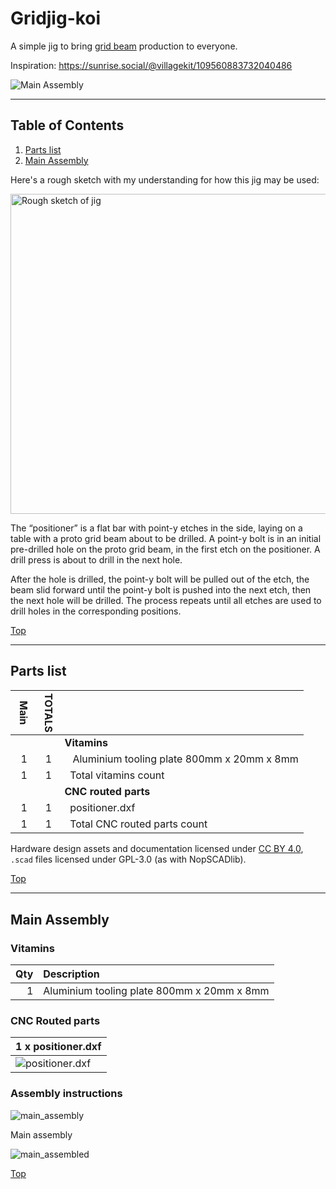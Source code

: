 <a name="TOP"></a>
# Gridjig-koi
A simple jig to bring [grid beam](https://gridbeam.xyz) production to everyone.

Inspiration: https://sunrise.social/@villagekit/109560883732040486


![Main Assembly](assemblies/main_assembled.png)

<span></span>

---
## Table of Contents
1. [Parts list](#Parts_list)
1. [Main Assembly](#main_assembly)


Here's a rough sketch with my understanding for how this jig may be used:

<img alt="Rough sketch of jig" src="./sketch.jpg" height="512px" />

The “positioner” is a flat bar with point-y etches in the side, laying on a table with a proto grid beam about to be drilled. A point-y bolt is in an initial pre-drilled hole on the proto grid beam, in the first etch on the positioner. A drill press is about to drill in the next hole.

After the hole is drilled, the point-y bolt will be pulled out of the etch, the beam slid forward until the point-y bolt is pushed into the next etch, then the next hole will be drilled. The process repeats until all etches are used to drill holes in the corresponding positions.


<span></span>
[Top](#TOP)

---
<a name="Parts_list"></a>
## Parts list
| <span style="writing-mode: vertical-rl; text-orientation: mixed;">Main</span> | <span style="writing-mode: vertical-rl; text-orientation: mixed;">TOTALS</span> |  |
|---:|---:|:---|
|  | | **Vitamins** |
| &nbsp;&nbsp;1&nbsp; |  &nbsp;&nbsp;1&nbsp; | &nbsp;&nbsp; Aluminium tooling plate 800mm x 20mm x 8mm |
| &nbsp;&nbsp;1&nbsp; | &nbsp;&nbsp;1&nbsp; | &nbsp;&nbsp;Total vitamins count |
|  | | **CNC routed parts** |
| &nbsp;&nbsp;1&nbsp; |  &nbsp;&nbsp;1&nbsp; | &nbsp;&nbsp;positioner.dxf |
| &nbsp;&nbsp;1&nbsp; | &nbsp;&nbsp;1&nbsp; | &nbsp;&nbsp;Total CNC routed parts count |


Hardware design assets and documentation licensed under [CC BY 4.0](https://creativecommons.org/licenses/by/4.0/), `.scad` files licensed under GPL-3.0 (as with NopSCADlib).

<span></span>
[Top](#TOP)

---
<a name="main_assembly"></a>
## Main Assembly
### Vitamins
|Qty|Description|
|---:|:----------|
|1| Aluminium tooling plate 800mm x 20mm x 8mm|


### CNC Routed parts

| 1 x positioner.dxf |
|---|
| ![positioner.dxf](dxfs/positioner.png) 



### Assembly instructions
![main_assembly](assemblies/main_assembly.png)

Main assembly

![main_assembled](assemblies/main_assembled.png)

<span></span>
[Top](#TOP)

